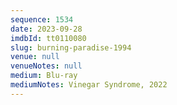 ```yaml
---
sequence: 1534
date: 2023-09-28
imdbId: tt0110080
slug: burning-paradise-1994
venue: null
venueNotes: null
medium: Blu-ray
mediumNotes: Vinegar Syndrome, 2022
---
```

